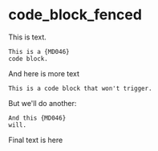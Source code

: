 # code_block_fenced

This is text.

    This is a {MD046}
    code block.

And here is more text

```text
This is a code block that won't trigger.
```

But we'll do another:

    And this {MD046}
    will.

Final text is here

<!-- markdownlint-configure-file {
  "MD046": {
    "style": "fenced"
  }
} -->
